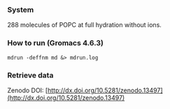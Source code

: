 ### System

288 molecules of POPC at full hydration without ions.

### How to run (Gromacs 4.6.3)

```
mdrun -deffnm md &> mdrun.log
```

### Retrieve data

Zenodo DOI: [http://dx.doi.org/10.5281/zenodo.13497](http://dx.doi.org/10.5281/zenodo.13497)
